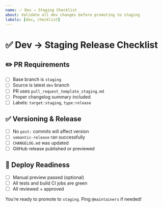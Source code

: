 ```yaml
---
name: ✅ Dev → Staging Checklist
about: Validate all dev changes before promoting to staging
labels: [dev, checklist]
---
```


# ✅ Dev → Staging Release Checklist

## ✏️ PR Requirements
- [ ] Base branch is `staging`
- [ ] Source is latest `dev` branch
- [ ] PR uses `pull_request_template_staging.md`
- [ ] Proper changelog summary included
- [ ] Labels: `target:staging`, `type:release`

## ✅ Versioning & Release
- [ ] No `post:` commits will affect version
- [ ] `semantic-release` ran successfully
- [ ] `CHANGELOG.md` was updated
- [ ] GitHub release published or previewed

## 🚀 Deploy Readiness
- [ ] Manual preview passed (optional)
- [ ] All tests and build CI jobs are green
- [ ] All reviewed + approved

You’re ready to promote to `staging`. Ping `@maintainers` if needed!
